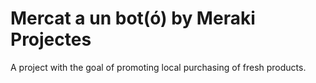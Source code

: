 # Mercat a un bot(ó) by Meraki Projectes
A project with the goal of promoting local purchasing of fresh products.


